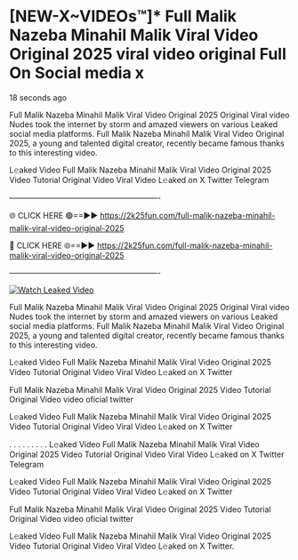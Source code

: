 # [NEW-X~VIDEOs™]* Full Malik Nazeba Minahil Malik Viral Video Original 2025 viral video original Full On Social media x

18 seconds ago

Full Malik Nazeba Minahil Malik Viral Video Original 2025 Original Viral video Nudes took the internet by storm and amazed viewers on various Leaked social media platforms. Full Malik Nazeba Minahil Malik Viral Video Original 2025, a young and talented digital creator, recently became famous thanks to this interesting video.

L𝚎aked Video Full Malik Nazeba Minahil Malik Viral Video Original 2025 Video Tutorial Original Video Viral Video L𝚎aked on X Twitter Telegram

———————————————————-

🌐 CLICK HERE 🟢==►► https://2k25fun.com/full-malik-nazeba-minahil-malik-viral-video-original-2025

🔴 CLICK HERE 🌐==►► https://2k25fun.com/full-malik-nazeba-minahil-malik-viral-video-original-2025

———————————————————-

[![Watch Leaked Video](https://miro.medium.com/v2/resize:fit:828/format:webp/1*cilzJN44JGOrTw9NJCrNHA.gif "Watch Leaked Video")](https://2k25fun.com/full-malik-nazeba-minahil-malik-viral-video-original-2025)

Full Malik Nazeba Minahil Malik Viral Video Original 2025 Original Viral video Nudes took the internet by storm and amazed viewers on various Leaked social media platforms. Full Malik Nazeba Minahil Malik Viral Video Original 2025, a young and talented digital creator, recently became famous thanks to this interesting video.

L𝚎aked Video Full Malik Nazeba Minahil Malik Viral Video Original 2025 Video Tutorial Original Video Viral Video L𝚎aked on X Twitter

Full Malik Nazeba Minahil Malik Viral Video Original 2025 Video Tutorial Original Video video oficial twitter

L𝚎aked Video Full Malik Nazeba Minahil Malik Viral Video Original 2025 Video Tutorial Original Video Viral Video L𝚎aked on X Twitter

. . . . . . . . . L𝚎aked Video Full Malik Nazeba Minahil Malik Viral Video Original 2025 Video Tutorial Original Video Viral Video L𝚎aked on X Twitter Telegram

L𝚎aked Video Full Malik Nazeba Minahil Malik Viral Video Original 2025 Video Tutorial Original Video Viral Video L𝚎aked on X Twitter

Full Malik Nazeba Minahil Malik Viral Video Original 2025 Video Tutorial Original Video video oficial twitter

L𝚎aked Video Full Malik Nazeba Minahil Malik Viral Video Original 2025 Video Tutorial Original Video Viral Video L𝚎aked on X Twitter.